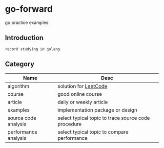 # go-forward

go practice examples

## Introduction

    record studying in golang

## Category

| Name                | Desc                   |
| ------------------- | ---------------------- |
| algorithm           | solution for [LeetCode](https://leetcode.com) |
| course              | good online course     |
| article             | daily or weekly article|
| examples            | implementation package or design|
| source code analysis| select typical topic to trace source code procedure |
| performance analysis| select typical topic to compare performance |
